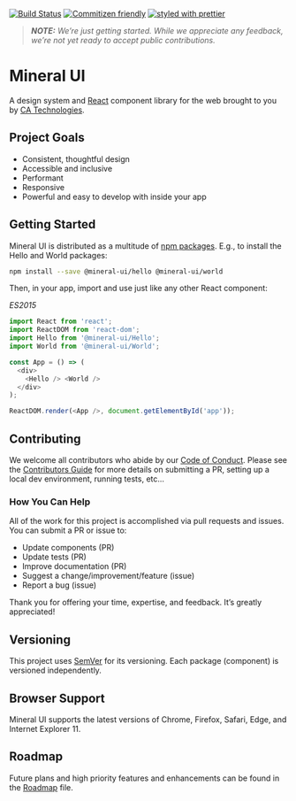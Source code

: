 [![Build Status](https://travis-ci.org/mineral-ui/mineral-ui.svg?branch=master)](https://travis-ci.org/mineral-ui/mineral-ui)
[![Commitizen friendly](https://img.shields.io/badge/commitizen-friendly-brightgreen.svg?style=flat)](http://commitizen.github.io/cz-cli/)
[![styled with prettier](https://img.shields.io/badge/styled_with-prettier-ff69b4.svg)](https://github.com/prettier/prettier)

> **_NOTE:_** _We’re just getting started. While we appreciate any feedback, we’re not yet ready to accept public contributions._

# Mineral UI

A design system and [React](https://facebook.github.io/react/) component library for the web brought to you by [CA Technologies](http://ca.com).


## Project Goals

- Consistent, thoughtful design
- Accessible and inclusive
- Performant
- Responsive
- Powerful and easy to develop with inside your app


## Getting Started

Mineral UI is distributed as a multitude of [npm packages](https://www.npmjs.com/search?q=@mineral-ui). E.g., to install the Hello and World packages:

```sh
npm install --save @mineral-ui/hello @mineral-ui/world
```

Then, in your app, import and use just like any other React component:

_ES2015_

```js
import React from 'react';
import ReactDOM from 'react-dom';
import Hello from '@mineral-ui/Hello';
import World from '@mineral-ui/World';

const App = () => (
  <div>
    <Hello /> <World />
  </div>
);

ReactDOM.render(<App />, document.getElementById('app'));
```

<!--
### Styling

> _It’s not likely to be as simple as just CSS or Sass, and so needs to be at least briefly documented._
-->

## Contributing

We welcome all contributors who abide by our [Code of Conduct](https://github.com/mineral-ui/mineral-ui/blob/master/CODE_OF_CONDUCT.md). Please see the [Contributors Guide](https://github.com/mineral-ui/mineral-ui/blob/master/CONTRIBUTING.md) for more details on submitting a PR, setting up a local dev environment, running tests, etc...


### How You Can Help

All of the work for this project is accomplished via pull requests and issues. You can submit a PR or issue to:

- Update components (PR)
- Update tests (PR)
- Improve documentation (PR)
- Suggest a change/improvement/feature (issue)
- Report a bug (issue)

Thank you for offering your time, expertise, and feedback. It’s greatly appreciated!


## Versioning

This project uses [SemVer](http://semver.org/) for its versioning. Each package (component) is versioned independently.


## Browser Support

Mineral UI supports the latest versions of Chrome, Firefox, Safari, Edge, and Internet Explorer 11.


## Roadmap

Future plans and high priority features and enhancements can be found in the [Roadmap](https://github.com/mineral-ui/mineral-ui/blob/master/ROADMAP.md) file.

<!--
## License

This project is licensed under the MIT License — see the [License](https://github.com/mineral-ui/mineral-ui/blob/master/LICENSE.md) file for details.
-->

<!--
## Acknowledgements

[inspirations]
-->
